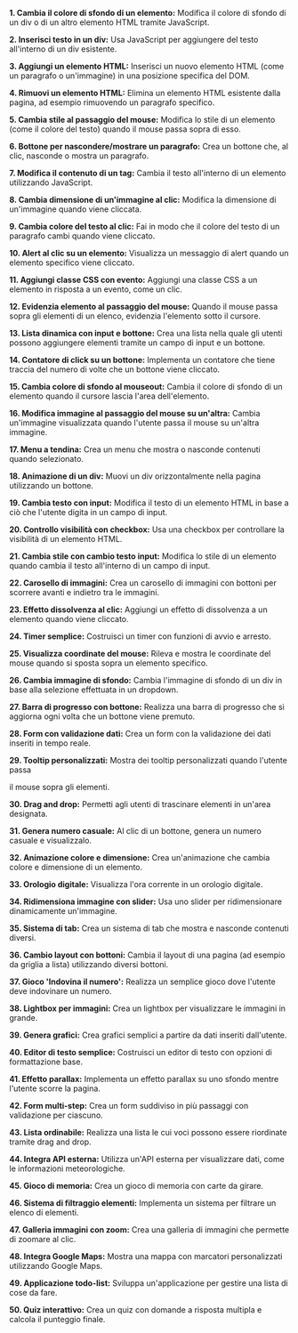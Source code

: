 **1. Cambia il colore di sfondo di un elemento:**
Modifica il colore di sfondo di un div o di un altro elemento HTML tramite JavaScript.

**2. Inserisci testo in un div:**
Usa JavaScript per aggiungere del testo all'interno di un div esistente.

**3. Aggiungi un elemento HTML:**
Inserisci un nuovo elemento HTML (come un paragrafo o un'immagine) in una posizione specifica del DOM.

**4. Rimuovi un elemento HTML:**
Elimina un elemento HTML esistente dalla pagina, ad esempio rimuovendo un paragrafo specifico.

**5. Cambia stile al passaggio del mouse:**
Modifica lo stile di un elemento (come il colore del testo) quando il mouse passa sopra di esso.

**6. Bottone per nascondere/mostrare un paragrafo:**
Crea un bottone che, al clic, nasconde o mostra un paragrafo.

**7. Modifica il contenuto di un tag:**
Cambia il testo all'interno di un elemento utilizzando JavaScript.

**8. Cambia dimensione di un'immagine al clic:**
Modifica la dimensione di un'immagine quando viene cliccata.

**9. Cambia colore del testo al clic:**
Fai in modo che il colore del testo di un paragrafo cambi quando viene cliccato.

**10. Alert al clic su un elemento:**
Visualizza un messaggio di alert quando un elemento specifico viene cliccato.

**11. Aggiungi classe CSS con evento:**
Aggiungi una classe CSS a un elemento in risposta a un evento, come un clic.

**12. Evidenzia elemento al passaggio del mouse:**
Quando il mouse passa sopra gli elementi di un elenco, evidenzia l'elemento sotto il cursore.

**13. Lista dinamica con input e bottone:**
Crea una lista nella quale gli utenti possono aggiungere elementi tramite un campo di input e un bottone.

**14. Contatore di click su un bottone:**
Implementa un contatore che tiene traccia del numero di volte che un bottone viene cliccato.

**15. Cambia colore di sfondo al mouseout:**
Cambia il colore di sfondo di un elemento quando il cursore lascia l'area dell'elemento.

**16. Modifica immagine al passaggio del mouse su un'altra:**
Cambia un'immagine visualizzata quando l'utente passa il mouse su un'altra immagine.

**17. Menu a tendina:**
Crea un menu che mostra o nasconde contenuti quando selezionato.

**18. Animazione di un div:**
Muovi un div orizzontalmente nella pagina utilizzando un bottone.

**19. Cambia testo con input:**
Modifica il testo di un elemento HTML in base a ciò che l'utente digita in un campo di input.

**20. Controllo visibilità con checkbox:**
Usa una checkbox per controllare la visibilità di un elemento HTML.

**21. Cambia stile con cambio testo input:**
Modifica lo stile di un elemento quando cambia il testo all'interno di un campo di input.

**22. Carosello di immagini:**
Crea un carosello di immagini con bottoni per scorrere avanti e indietro tra le immagini.

**23. Effetto dissolvenza al clic:**
Aggiungi un effetto di dissolvenza a un elemento quando viene cliccato.

**24. Timer semplice:**
Costruisci un timer con funzioni di avvio e arresto.

**25. Visualizza coordinate del mouse:**
Rileva e mostra le coordinate del mouse quando si sposta sopra un elemento specifico.

**26. Cambia immagine di sfondo:**
Cambia l'immagine di sfondo di un div in base alla selezione effettuata in un dropdown.

**27. Barra di progresso con bottone:**
Realizza una barra di progresso che si aggiorna ogni volta che un bottone viene premuto.

**28. Form con validazione dati:**
Crea un form con la validazione dei dati inseriti in tempo reale.

**29. Tooltip personalizzati:**
Mostra dei tooltip personalizzati quando l'utente passa

il mouse sopra gli elementi.

**30. Drag and drop:**
Permetti agli utenti di trascinare elementi in un'area designata.

**31. Genera numero casuale:**
Al clic di un bottone, genera un numero casuale e visualizzalo.

**32. Animazione colore e dimensione:**
Crea un'animazione che cambia colore e dimensione di un elemento.

**33. Orologio digitale:**
Visualizza l'ora corrente in un orologio digitale.

**34. Ridimensiona immagine con slider:**
Usa uno slider per ridimensionare dinamicamente un'immagine.

**35. Sistema di tab:**
Crea un sistema di tab che mostra e nasconde contenuti diversi.

**36. Cambio layout con bottoni:**
Cambia il layout di una pagina (ad esempio da griglia a lista) utilizzando diversi bottoni.

**37. Gioco 'Indovina il numero':**
Realizza un semplice gioco dove l'utente deve indovinare un numero.

**38. Lightbox per immagini:**
Crea un lightbox per visualizzare le immagini in grande.

**39. Genera grafici:**
Crea grafici semplici a partire da dati inseriti dall'utente.

**40. Editor di testo semplice:**
Costruisci un editor di testo con opzioni di formattazione base.

**41. Effetto parallax:**
Implementa un effetto parallax su uno sfondo mentre l'utente scorre la pagina.

**42. Form multi-step:**
Crea un form suddiviso in più passaggi con validazione per ciascuno.

**43. Lista ordinabile:**
Realizza una lista le cui voci possono essere riordinate tramite drag and drop.

**44. Integra API esterna:**
Utilizza un'API esterna per visualizzare dati, come le informazioni meteorologiche.

**45. Gioco di memoria:**
Crea un gioco di memoria con carte da girare.

**46. Sistema di filtraggio elementi:**
Implementa un sistema per filtrare un elenco di elementi.

**47. Galleria immagini con zoom:**
Crea una galleria di immagini che permette di zoomare al clic.

**48. Integra Google Maps:**
Mostra una mappa con marcatori personalizzati utilizzando Google Maps.

**49. Applicazione todo-list:**
Sviluppa un'applicazione per gestire una lista di cose da fare.

**50. Quiz interattivo:**
Crea un quiz con domande a risposta multipla e calcola il punteggio finale.